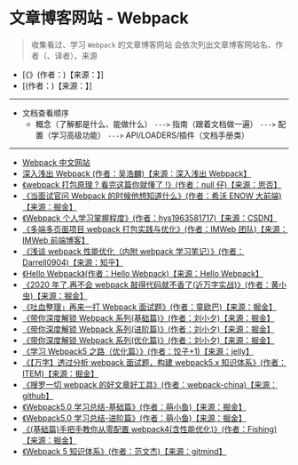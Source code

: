 # 文章博客网站 - Webpack

> 收集看过、学习 `Webpack` 的文章博客网站
> 会依次列出文章博客网站名、作者（、译者）、来源

- [《》(作者：)【来源：】]
- [(作者：)【来源：】]

---

- 文档查看顺序
  - 概念（了解都是什么、能做什么） `--->` 指南（跟着文档做一遍） `--->` 配置（学习高级功能） `--->` API/LOADERS/插件（文档手册类）

---

- [Webpack 中文网站](https://www.webpackjs.com/)
- [深入浅出 Webpack (作者：吴浩麟)【来源：深入浅出 Webpack】](https://webpack.wuhaolin.cn/)
- [《webpack 打包原理 ? 看完这篇你就懂了 !》(作者：null 仔)【来源：思否】](https://segmentfault.com/a/1190000021494964)
- [《当面试官问 Webpack 的时候他想知道什么》(作者：希沃 ENOW 大前端)【来源：掘金】](https://juejin.cn/post/6943468761575849992)
- [《Webpack 个人学习掌握程度》(作者：hys1963581717)【来源：CSDN】](https://blog.csdn.net/weixin_44923847/article/details/106754320)
- [《多端多页面项目 webpack 打包实践与优化》(作者：IMWeb 团队)【来源：IMWeb 前端博客】](https://imweb.io/topic/5d1091abf7b5692b080f25a4)
- [《浅谈 webpack 性能优化（内附 webpack 学习笔记）》(作者：Darrell0904)【来源：知乎】](https://zhuanlan.zhihu.com/p/139498741)
- [《Hello Webpack》(作者：Hello Webpack)【来源：Hello Webpack】](https://webpack-doc-20200329.vercel.app/)
- [《2020 年了,再不会 webpack 敲得代码就不香了(近万字实战)》(作者：黄小虫)【来源：掘金】](https://juejin.cn/post/6844904031240863758)
- [《吐血整理」再来一打 Webpack 面试题》(作者：童欧巴)【来源：掘金】](https://juejin.cn/post/6844904094281236487)
- [《带你深度解锁 Webpack 系列(基础篇)》(作者：刘小夕)【来源：掘金】](https://juejin.cn/post/6844904079219490830)
- [《带你深度解锁 Webpack 系列(进阶篇)》(作者：刘小夕)【来源：掘金】](https://juejin.cn/post/6844904084927938567)
- [《带你深度解锁 Webpack 系列(优化篇)》(作者：刘小夕)【来源：掘金】](https://juejin.cn/post/6844904093463347208)
- [《学习 Webpack5 之路（优化篇）》(作者：饺子+1)【来源：jelly】](https://jelly.jd.com/article/61179aa26bea510187770aa3)
- [《【万字】透过分析 webpack 面试题，构建 webpack5.x 知识体系》(作者：ITEM)【来源：掘金】](https://juejin.cn/post/7023242274876162084)
- [《搜罗一切 webpack 的好文章好工具》(作者：webpack-china)【来源：github】](https://github.com/webpack-china/awesome-webpack-cn)
- [《Webpack5.0 学习总结-基础篇》(作者：萌小鱼)【来源：掘金】](https://juejin.cn/post/6971743815434993671)
- [《Webpack5.0 学习总结-进阶篇》(作者：萌小鱼)【来源：掘金】](https://juejin.cn/post/6975321674015047693)
- [《(基础篇)手把手教你从零配置 webpack4(含性能优化)》(作者：Fishing)【来源：掘金】](https://juejin.cn/post/7025594027118428191)
- [《Webpack 5 知识体系》(作者：范文杰)【来源：gitmind】](https://gitmind.cn/app/doc/fac1c196e29b8f9052239f16cff7d4c7)
